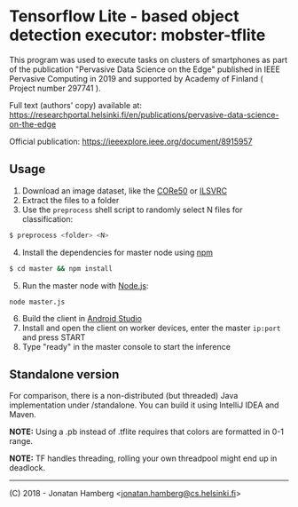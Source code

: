 # Tensorflow Lite - based object detection executor: mobster-tflite

This program was used to execute tasks on clusters of smartphones as part of the publication "Pervasive Data Science on the Edge" published in IEEE Pervasive Computing in 2019 and supported by Academy of Finland ( Project number 297741 ).

Full text (authors' copy) available at: https://researchportal.helsinki.fi/en/publications/pervasive-data-science-on-the-edge 

Official publication: https://ieeexplore.ieee.org/document/8915957

## Usage

1) Download an image dataset, like the [CORe50](https://vlomonaco.github.io/core50/index.html) or [ILSVRC](http://image-net.org/challenges/LSVRC/)
2) Extract the files to a folder
3) Use the `preprocess` shell script to randomly select N files for classification:
```bash
$ preprocess <folder> <N>
```
4) Install the dependencies for master node using [npm](https://www.npmjs.com/)
```bash
$ cd master && npm install
```
5) Run the master node with [Node.js](https://nodejs.org):
```
node master.js
```

6) Build the client in [Android Studio](https://developer.android.com/studio/) 
7) Install and open the client on worker devices, enter the master `ip:port` and press START
8) Type "ready" in the master console to start the inference

## Standalone version

For comparison, there is a non-distributed (but threaded) Java implementation under /standalone.
You can build it using IntelliJ IDEA and Maven.

**NOTE:** Using a .pb instead of .tflite requires that colors are formatted in 0-1 range.

**NOTE:** TF handles threading, rolling your own threadpool might end up in deadlock. 

___

(C) 2018 - Jonatan Hamberg &lt;jonatan.hamberg@cs.helsinki.fi&gt;
